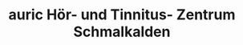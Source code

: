 ---
title: "auric Hör- und Tinnitus- Zentrum Schmalkalden"
url: /schmalkalden/auric-hoer-und-tinnitus-zentrum-schmalkalden/
shop: Hörgeräte
---